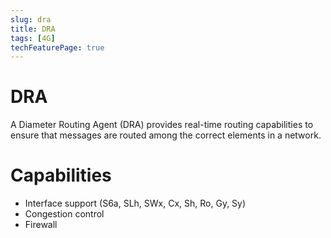 ```yaml
---
slug: dra
title: DRA
tags: [4G]
techFeaturePage: true
---
```


# DRA

A Diameter Routing Agent (DRA) provides real-time routing capabilities
to ensure that messages are routed among the correct elements in a
network.

# Capabilities

- Interface support (S6a, SLh, SWx, Cx, Sh, Ro, Gy, Sy)
- Congestion control
- Firewall
